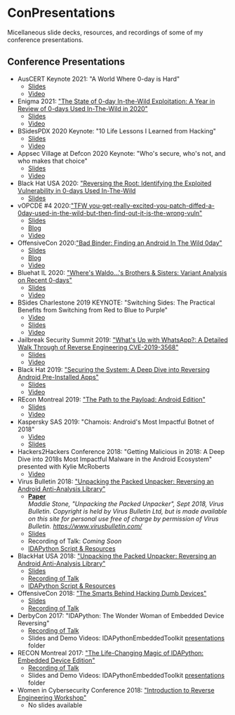 # ConPresentations
Micellaneous slide decks, resources, and recordings of some of my conference presentations.

## Conference Presentations
* AusCERT Keynote 2021: "A World Where 0-day is Hard"
    + [Slides](AusCert2021.Keynote.pdf)
    + [Video](https://www.youtube.com/watch?v=JImRRS4JJd8)
* Enigma 2021: ["The State of 0-day In-the-Wild Exploitation: A Year in Review of 0-days Used In-The-Wild in 2020"](https://www.usenix.org/conference/enigma2021/presentation/stone)
    + [Slides](Enigma2021.StateOf0day.pdf)
    + [Video](https://www.youtube.com/watch?v=kwh6vjIyWe8)
* BSidesPDX 2020 Keynote: "10 Life Lessons I Learned from Hacking"
    + [Slides](BSidesPDX2020.Keynote.pdf)
    + [Video](https://www.youtube.com/watch?v=IQ00wfr_xG4&t=1630s)
* Appsec Village at Defcon 2020 Keynote: "Who's secure, who's not, and who makes that choice"
    + [Slides](AppsecVillage2020.Keynote.pdf)
    + [Video](https://www.youtube.com/watch?v=t5-Jk7Lg6Pw)
* Black Hat USA 2020: ["Reversing the Root: Identifying the Exploited Vulnerability in 0-days Used In-The-Wild](https://www.blackhat.com/us-20/briefings/schedule/#reversing-the-root-identifying-the-exploited-vulnerability-in--days-used-in-the-wild-20308)
    + [Slides](BH2020.ReversingTheRoot.pdf)
* vOPCDE #4 2020:["TFW you-get-really-excited-you-patch-diffed-a-0day-used-in-the-wild-but-then-find-out-it-is-the-wrong-vuln"](https://www.opcde.com/speakers/speakers-20200506/)
    + [Slides](vOPCDE4.tfw.pdf)
    + [Blog](https://googleprojectzero.blogspot.com/2020/04/tfw-you-get-really-excited-you-patch.html)
    + [Video](https://www.youtube.com/watch?v=8_i4X9MMjbE)
* OffensiveCon 2020:["Bad Binder: Finding an Android In The Wild 0day"](https://www.offensivecon.org/speakers/2020/maddie-stone.html)
    + [Slides](OffensiveCon2020.BadBinder.pdf)
    + [Blog](https://googleprojectzero.blogspot.com/2019/11/bad-binder-android-in-wild-exploit.html)
    + [Video](https://www.youtube.com/watch?v=TAwQ4ezgEIo)
* Bluehat IL 2020: ["Where's Waldo...'s Brothers & Sisters: Variant Analysis on Recent 0-days"](https://www.bluehatil.com/abstracts#collapse-Waldo)
    + [Slides](BluehatIL2020.VariantAnalyis.pdf)
    + [Video](https://www.youtube.com/watch?v=mC1Pwsdy814)
* BSides Charlestone 2019 KEYNOTE: "Switching Sides: The Practical Benefits from Switching from Red to Blue to Purple" 
    + [Video](https://www.youtube.com/watch?v=0kJsVKFSrHo)
    + [Slides](BSidesCharleston.SwitchingSides.pdf)
    + [Video](https://www.youtube.com/watch?v=0kJsVKFSrHo)
* Jailbreak Security Summit 2019: ["What's Up with WhatsApp?: A Detailed Walk Through of Reverse Engineering CVE-2019-3568"](http://www.jailbreaksecuritysummit.com/)
    + [Slides](Jailbreak2019.WhatsUpWithWhatsApp.pdf)
    + [Video](https://vimeo.com/377181218)
* Black Hat 2019: ["Securing the System: A Deep Dive into Reversing Android Pre-Installed Apps"](https://www.blackhat.com/us-19/briefings/schedule/index.html#securing-the-system-a-deep-dive-into-reversing-android-pre-installed-apps-16040)
    + [Slides](Blackhat2019.SecuringTheSystem.pdf)
    + [Video](https://www.youtube.com/watch?v=U6qTcpCfuFc&list=PLH15HpR5qRsWrfkjwFSI256x1u2Zy49VI)
* REcon Montreal 2019: ["The Path to the Payload: Android Edition"](https://cfp.recon.cx/reconmtl2019/talk/TMHQGV/)
    + [Slides](REcon2019.PathToThePayload.pdf)
    + [Video](https://recon.cx/media-archive/2019/Session.005.Maddie_Stone.The_path_to_the_payload_Android_Edition-J3ZnNl2GYjEfa.mp4)
* Kaspersky SAS 2019: "Chamois: Android's Most Impactful Botnet of 2018"
    + [Video](https://www.youtube.com/watch?v=J2QBvetsdWc)
    + [Slides](KasperskySAS2019.Chamois.pdf)
* Hackers2Hackers Conference 2018: "Getting Malicious in 2018: A Deep Dive into 2018s Most Impactful Malware in the Android Ecosystem" presented with Kylie McRoberts
    + [Video](https://www.youtube.com/watch?v=DE6iKHtyc-M&list=PL7uEW5r1x-PL_JPNHGUFKXmew3hVDP6jS&index=23)
* Virus Bulletin 2018: ["Unpacking the Packed Unpacker: Reversing an Android Anti-Analysis Library"](https://www.virusbulletin.com/conference/vb2018/abstracts/unpacking-packed-unpacker-reversing-android-anti-analysis-library)
    + [**Paper**](VB2018.UnpackingThePackedUnpacker.Paper.pdf)<br/>
    *Maddie Stone, "Unpacking the Packed Unpacker", Sept 2018, Virus Bulletin. Copyright is held by Virus Bulletin
Ltd, but is made available on this site for personal use free of charge by permission of Virus
Bulletin. https://www.virusbulletin.com/*
    + [Slides](VB2018.UnpackingThePackedUnpacker.Slides.pdf) 
    + Recording of Talk: *Coming Soon*
    + [IDAPython Script & Resources](https://github.com/maddiestone/IDAPythonEmbeddedToolkit/tree/master/Android)
* BlackHat USA 2018: ["Unpacking the Packed Unpacker: Reversing an Android Anti-Analysis Library"](https://www.blackhat.com/us-18/briefings/schedule/#unpacking-the-packed-unpacker-reverse-engineering-an-android-anti-analysis-native-library-10795)
    + [Slides](https://i.blackhat.com/us-18/Thu-August-9/us-18-Stone-Unpacking-The-Packed-Unpacker.pdf)
    + [Recording of Talk](https://www.youtube.com/watch?v=s0Tqi7fuOSU)
    + [IDAPython Script & Resources](https://github.com/maddiestone/IDAPythonEmbeddedToolkit/tree/master/Android)
* OffensiveCon 2018: ["The Smarts Behind Hacking Dumb Devices"](https://www.offensivecon.org/speakers/2018/maddie-stone.html)
    + [Slides](OffensiveCon2018.SmartsBehindHackingDumbDevices.pdf)
    + [Recording of Talk](https://www.youtube.com/watch?v=yU1BrY1ZB2o)
* DerbyCon 2017: "IDAPython: The Wonder Woman of Embedded Device Reversing"
    + [Recording of Talk](http://www.irongeek.com/i.php?page=videos/derbycon7/t215-idapython-the-wonder-woman-of-embedded-device-reversing-maddie-stone)
    + Slides and Demo Videos: IDAPythonEmbeddedToolkit [presentations](https://github.com/maddiestone/IDAPythonEmbeddedToolkit/tree/master/presentations/) folder
* RECON Montreal 2017: ["The Life-Changing Magic of IDAPython: Embedded Device Edition"](https://recon.cx/2017/montreal/talks/idapython.html)
    + [Recording of Talk](https://recon.cx/media-archive/2017/mtl/recon2017-mtl-20-maddie-stone-The-Life-Changing-Magic-of-IDAPython-Embedded-Device-Edition.mp4)
    + Slides and Demo Videos: IDAPythonEmbeddedToolkit [presentations](https://github.com/maddiestone/IDAPythonEmbeddedToolkit/tree/master/presentations/) folder
* Women in Cybersecurity Conference 2018: ["Introduction to Reverse Engineering Workshop"](https://static1.squarespace.com/static/5985f3ae4c0dbf14605d1cbf/t/5a12fd17652dea6e842b6601/1511193886468/WiCyS_Program_2017.pdf)
    + No slides available

